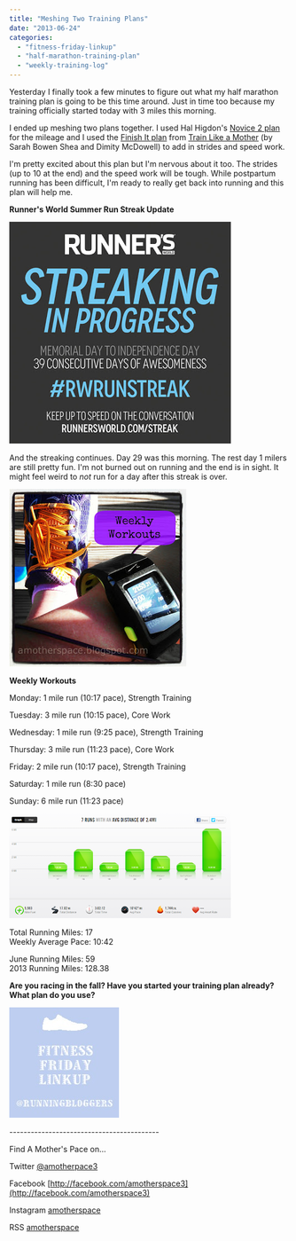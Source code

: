 ```yaml
---
title: "Meshing Two Training Plans"
date: "2013-06-24"
categories: 
  - "fitness-friday-linkup"
  - "half-marathon-training-plan"
  - "weekly-training-log"
---
```


Yesterday I finally took a few minutes to figure out what my half marathon training plan is going to be this time around. Just in time too because my training officially started today with 3 miles this morning.  
  
I ended up meshing two plans together. I used Hal Higdon's [Novice 2 plan](http://bit.ly/13jrgcW) for the mileage and I used the [Finish It plan](http://bit.ly/16t7Sfo) from [Train Like a Mother](http://amzn.to/10eETuP) (by Sarah Bowen Shea and Dimity McDowell) to add in strides and speed work.  
  
I'm pretty excited about this plan but I'm nervous about it too. The strides (up to 10 at the end) and the speed work will be tough. While postpartum running has been difficult, I'm ready to really get back into running and this plan will help me.  
  
**Runner's World Summer Run Streak Update**  
  
  

[![#RWRunStreak | A Mother's Pace](images/rwrunstreak-inprogress-badge.jpg "#RWRunStreak | A Mother's Pace")](http://amotherspace.net/wp-content/uploads/2013/06/rwrunstreak-inprogress-badge1.jpg)

  
And the streaking continues. Day 29 was this morning. The rest day 1 milers are still pretty fun. I'm not burned out on running and the end is in sight. It might feel weird to _not_ run for a day after this streak is over.  
  

[![Weekly Workouts | A Mother's Pace](images/Weekly+Workouts.jpg "Weekly Workouts | A Mother's Pace")](http://amotherspace.net/wp-content/uploads/2013/06/Weekly+Workouts1.jpg)

  
**Weekly Workouts**  
  
Monday: 1 mile run (10:17 pace), Strength Training  
  
Tuesday: 3 mile run (10:15 pace), Core Work  
  
Wednesday: 1 mile run (9:25 pace), Strength Training  
  
Thursday: 3 mile run (11:23 pace), Core Work  
  
Friday: 2 mile run (10:17 pace), Strength Training  
  
Saturday: 1 mile run (8:30 pace)  
  
Sunday: 6 mile run (11:23 pace)  
  
  

[![Weekly Workouts | A Mother's Pace](images/June23.PNG "Weekly Workouts | A Mother's Pace")](http://3.bp.blogspot.com/-54uAsTHzgA4/Ucc12gTBa0I/AAAAAAAAJMA/u_9ReCZv9Qc/s1600/June23.PNG)

  
Total Running Miles: 17  
Weekly Average Pace: 10:42  
  
June Running Miles: 59  
2013 Running Miles: 128.38   
  
  

  
  

**Are you racing in the fall? Have you started your training plan already? What plan do you use?**

  

[![](images/FFL.jpg)](http://www.runningbloggers.com/p/fitness-friday.html)

  
  
  
  

\------------------------------------------

  

  
Find A Mother's Pace on...  
  
Twitter [@amotherpace3](https://twitter.com/amotherspace3)  
  
Facebook [http://facebook.com/amotherspace3](http://facebook.com/amotherspace3)   
  
Instagram [amotherspace](http://instagram.com/amotherspace)  
  
RSS [amotherspace](http://feeds.feedburner.com/amotherspace)
